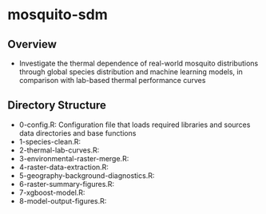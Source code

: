 # mosquito-sdm

## Overview
* Investigate the thermal dependence of real-world mosquito distributions through global species distribution and machine learning models, in comparison with lab-based thermal performance curves

## Directory Structure
* 0-config.R: Configuration file that loads required libraries and sources data directories and base functions
* 1-species-clean.R: 
* 2-thermal-lab-curves.R: 
* 3-environmental-raster-merge.R: 
* 4-raster-data-extraction.R: 
* 5-geography-background-diagnostics.R: 
* 6-raster-summary-figures.R: 
* 7-xgboost-model.R: 
* 8-model-output-figures.R: 

